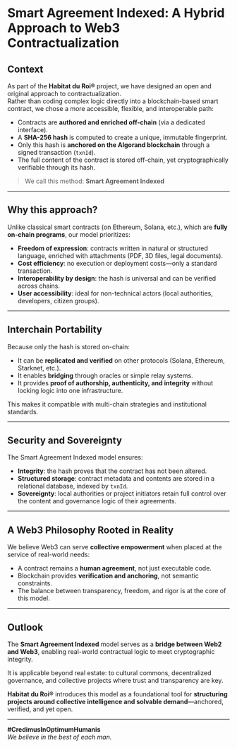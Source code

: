 # Smart Agreement Indexed: A Hybrid Approach to Web3 Contractualization

## Context

As part of the **Habitat du Roi®** project, we have designed an open and original approach to contractualization.  
Rather than coding complex logic directly into a blockchain-based smart contract, we chose a more accessible, flexible, and interoperable path:

- Contracts are **authored and enriched off-chain** (via a dedicated interface).
- A **SHA-256 hash** is computed to create a unique, immutable fingerprint.
- Only this hash is **anchored on the Algorand blockchain** through a signed transaction (`txnId`).
- The full content of the contract is stored off-chain, yet cryptographically verifiable through its hash.

> We call this method:
> **Smart Agreement Indexed**

---

## Why this approach?

Unlike classical smart contracts (on Ethereum, Solana, etc.), which are **fully on-chain programs**, our model prioritizes:

- **Freedom of expression**: contracts written in natural or structured language, enriched with attachments (PDF, 3D files, legal documents).
- **Cost efficiency**: no execution or deployment costs—only a standard transaction.
- **Interoperability by design**: the hash is universal and can be verified across chains.
- **User accessibility**: ideal for non-technical actors (local authorities, developers, citizen groups).

---

## Interchain Portability

Because only the hash is stored on-chain:

- It can be **replicated and verified** on other protocols (Solana, Ethereum, Starknet, etc.).
- It enables **bridging** through oracles or simple relay systems.
- It provides **proof of authorship, authenticity, and integrity** without locking logic into one infrastructure.

This makes it compatible with multi-chain strategies and institutional standards.

---

## Security and Sovereignty

The Smart Agreement Indexed model ensures:

- **Integrity**: the hash proves that the contract has not been altered.
- **Structured storage**: contract metadata and contents are stored in a relational database, indexed by `txnId`.
- **Sovereignty**: local authorities or project initiators retain full control over the content and governance logic of their agreements.

---

## A Web3 Philosophy Rooted in Reality

We believe Web3 can serve **collective empowerment** when placed at the service of real-world needs:

- A contract remains a **human agreement**, not just executable code.
- Blockchain provides **verification and anchoring**, not semantic constraints.
- The balance between transparency, freedom, and rigor is at the core of this model.

---

## Outlook

The **Smart Agreement Indexed** model serves as a **bridge between Web2 and Web3**, enabling real-world contractual logic to meet cryptographic integrity.

It is applicable beyond real estate: to cultural commons, decentralized governance, and collective projects where trust and transparency are key.

**Habitat du Roi®** introduces this model as a foundational tool for **structuring projects around collective intelligence and solvable demand**—anchored, verified, and yet open.

---

**#CredimusInOptimumHumanis**  
*We believe in the best of each man.*
